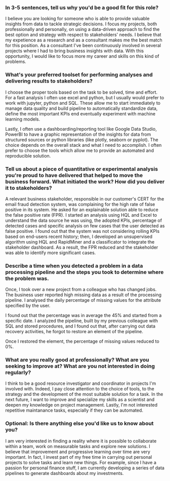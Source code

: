 ### In 3-5 sentences, tell us why you'd be a good fit for this role? 

I believe you are looking for someone who is able to provide valuable insights from data to tackle strategic decisions. I focus my projects, both professionally and personally, on using a data-driven approach to find the best option and strategy with respect to stakeholders' needs. I believe that my expetience as a research and as a consultant makes me the best match for this position. As a consultant I've been continuously involved in several projects where I had to bring business insights with data. With this opportunity, I would like to focus more my career and skills on this kind of problems.

### What's your preferred toolset for performing analyses and delivering results to stakeholders?

I choose the proper tools based on the task to be solved, time and effort. For a fast analysis I often use excel and python, but I usually would prefer to work with jupyter, python and SQL. These allow me to start immediately to manage data quality and build pipeline to automatically standardize data, define the most important KPIs end eventually experiment with machine learning models. 

Lastly, I often use a dashboarding/reporting tool like Google Data Studio, PowerBI to have a graphic representation of the insights for data from structured sources or python libraries (like plotly, seaborn or pyplot). The choice depends on the overall stack and what I need to accomplish. I often prefer to choose the tools which allow me to provide an automated and reproducible solution.


### Tell us about a piece of quantitative or experimental analysis you're proud to have delivered that helped to move the business forward. What initiated the work? How did you deliver it to stakeholders?

A relevant business stakeholder, responsible in our customer's CERT for the email fraud detection system, was complaining for the high rate of false positive in its system. 
He asked for an explainable solution able to reduce the false positive rate (FPR). 
I started an analysis using HQL and Excel to understand the data source he was using, the adopted KPIs, percentage of detected cases and specific analysis on few cases that the user detected as false positive.
I found out that the system was not considering rolling KPIs based on end-users recent history; then, I developed an unsupervised algorithm using HQL and RapidMiner and a classificator to integrate the stakeholder dashboard. As a result, the FPR reduced and the stakeholder was able to identify more significant cases. 

### Describe a time when you detected a problem in a data processing pipeline and the steps you took to determine where the problem was.

Once, I took over a new project from a colleague who has changed jobs. The business user reported high missing data as a result of the processing pipeline. I analysed the daily percentage of missing values for the attribute specified by the user. 

I found out that the percentage was in average the 45% and started from a specific date. I analyzed the pipeline, built by my previous colleague with SQL and stored procedures, and I found out that, after carrying out data recovery activities, he forgot to restore an element of the pipeline.

Once I restored the element, the percentage of missing values reduced to 0%. 

### What are you really good at professionally? What are you seeking to improve at? What are you not interested in doing regularly?

I think to be a good resource investigator and coordinator in projects I'm involved with. Indeed, I pay close attention to the choice of tools, to the strategy and the development of the most suitable solution for a task. In the next future, I want to improve and specialize my skills as a scientist and deepen my knowledge on project management. Lastly, I'm not interested repetitive maintanance tasks, especially if they can be automated.

### Optional: Is there anything else you'd like us to know about you?
  
I am very interested in finding a reality where it is possible to collaborate within a team, work on measurable tasks and explore new solutions. I believe that improvement and progressive learning over time are very important. In fact, I invest part of my free time in carrying out personal projects to solve tasks and learn new things. 
For example, since I have a passion for personal finance stuff, I am currently developing a series of data pipelines to generate dashboards about my investments.

